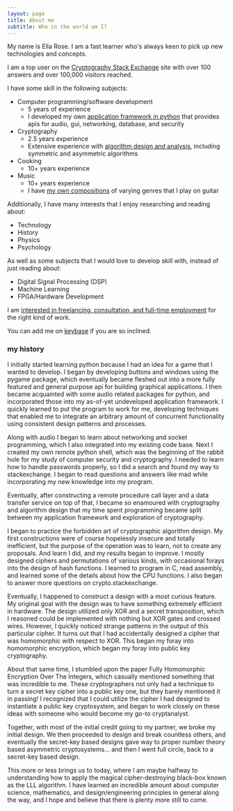 ```yaml
---
layout: page
title: About me
subtitle: Who in the world am I?
---
```


My name is Ella Rose. I am a fast learner who's always keen to pick up new technologies and concepts. 

I am a top user on the [Cryptography Stack Exchange](https://crypto.stackexchange.com/users/29554/ella-rose) site with over 100 answers and over 100,000 visitors reached.

I have some skill in the following subjects:

- Computer programming/software development 
  - 5 years of experience
  - I developed my own [application framework in python](https://github.com/erose1337/pride) that provides apis for audio, gui, networking, database, and security 
- Cryptography
  - 2.5 years experience
  - Extensive experience with [algorithm design and analysis](https://github.com/erose1337/crypto), including symmetric and asymmetric algorithms
- Cooking 
  - 10+ years experience
- Music 
  - 10+ years experience
  - I have [my own compositions](https://www.bitchute.com/video/Nmptt4DaC4vq/) of varying genres that I play on guitar
  
Additionally, I have many interests that I enjoy researching and reading about:

- Technology
- History
- Physics
- Psychology

As well as some subjects that I would love to develop skill with, instead of just reading about:

- Digital Signal Processing (DSP)
- Machine Learning
- FPGA/Hardware Development

I am [interested in freelancing, consultation, and full-time employment](https://stackoverflow.com/users/story/3103584) for the right kind of work.

You can add me on [keybase](https://stackoverflow.com/users/story/3103584) if you are so inclined.

### my history

I initially started learning python because I had an idea for a game that I wanted to develop. I began by developing buttons and windows using the pygame package, which eventually became fleshed out into a more fully featured and general purpose api for building graphical applications. I then became acquainted with some audio related packages for python, and incorporated those into my as-of-yet undeveloped application framework. I quickly learned to put the program to work for me, developing techniques that enabled me to integrate an arbitrary amount of concurrent functionality using consistent design patterns and processes. 

Along with audio I began to learn about networking and socket programming, which I also integrated into my existing code base. Next I created my own remote python shell, which was the beginning of the rabbit hole for my study of computer security and cryptography. I needed to learn how to handle passwords properly, so I did a search and found my way to stackexchange. I began to read questions and answers like mad while incorporating my new knowledge into my program. 

Eventually, after constructing a remote procedure call layer and a data transfer service on top of that, I became so enamoured with cryptography and algorithm design that my time spent programming became split between my application framework and exploration of cryptography. 

I began to practice the forbidden art of cryptographic algorithm design. My first constructions were of course hopelessly insecure and totally inefficient, but the purpose of the operation was to learn, not to create any proposals. And learn I did, and my results began to improve. I mostly designed ciphers and permutations of various kinds, with occasional forays into the design of hash functions. I learned to program in C, read assembly, and learned some of the details about how the CPU functions. I also began to answer more questions on crypto.stackexchange.

Eventually, I happened to construct a design with a most curious feature. My original goal with the design was to have something extremely efficient in hardware. The design utilized only XOR and a secret transposition, which I reasoned could be implemented with nothing but XOR gates and crossed wires. However, I quickly noticed strange patterns in the output of this particular cipher. It turns out that I had accidentally designed a cipher that was homomorphic with respect to XOR. This began my foray into homomorphic encryption, which began my foray into public key cryptography.

About that same time, I stumbled upon the paper Fully Homomorphic Encryption Over The Integers, which casually mentioned something that was incredible to me. These cryptographers not only had a technique to turn a secret key cipher into a public key one, but they barely mentioned it in passing! I recognized that I could utilize the cipher I had designed to instantiate a public key cryptosystem, and began to work closely on these ideas with someone who would become my go-to cryptanalyst. 

Together, with most of the initial credit going to my partner, we broke my initial design. We then proceeded to design and break countless others, and eventually the secret-key based designs gave way to proper number theory based asymmetric cryptosystems... and then I went full circle, back to a secret-key based design. 

This more or less brings us to today, where I am maybe halfway to understanding how to apply the magical cipher-destroying black-box known as the LLL algorithm. I have learned an incredible amount about computer science, mathematics, and design/engineering principles in general along the way, and I hope and believe that there is plenty more still to come.

